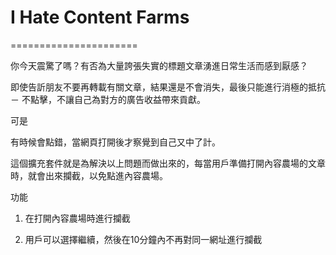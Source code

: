 # I Hate Content Farms
======================

你今天震驚了嗎？有否為大量誇張失實的標題文章湧進日常生活而感到厭感？

即使告訢朋友不要再轉載有關文章，結果還是不會消失，最後只能進行消極的抵抗 － 不點擊，不讓自己為對方的廣告收益帶來貢獻。

可是

有時候會點錯，當網頁打開後才察覺到自己又中了計。

這個擴充套件就是為解決以上問題而做出來的，每當用戶準備打開內容農場的文章時，就會出來攔截，以免點進內容農場。

功能

 1. 在打開內容農場時進行攔截
 
 2. 用戶可以選擇繼續，然後在10分鐘內不再對同一網址進行攔截


